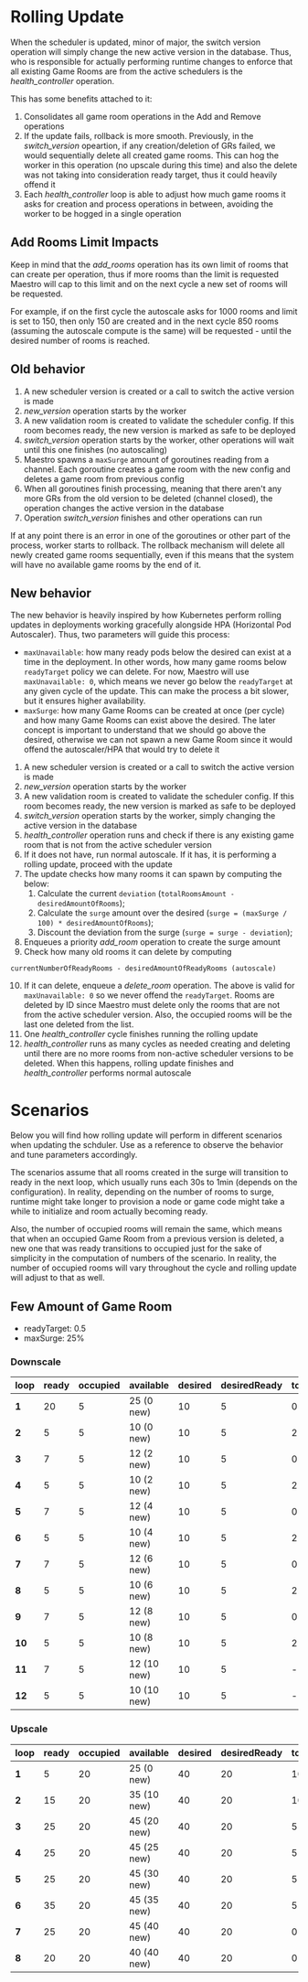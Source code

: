 # Rolling Update

When the scheduler is updated, minor of major, the switch version operation will
simply change the new active version in the database. Thus, who is responsible for
actually performing runtime changes to enforce that all existing Game Rooms are from
the active schedulers is the _health_controller_ operation.

This has some benefits attached to it:

1. Consolidates all game room operations in the Add and Remove operations
2. If the update fails, rollback is more smooth. Previously, in the
_switch_version_ opeartion, if any creation/deletion of GRs failed, we would
sequentially delete all created game rooms. This can hog the worker in this
operation (no upscale during this time) and also the delete was not taking into
consideration ready target, thus it could heavily offend it
3. Each _health_controller_ loop is able to adjust how much game rooms it asks for
creation and process operations in between, avoiding the worker to be hogged in a
single operation

## Add Rooms Limit Impacts

Keep in mind that the _add_rooms_ operation has its own limit of rooms that can create
per operation, thus if more rooms than the limit is requested Maestro will cap to this
limit and on the next cycle a new set of rooms will be requested.

For example, if on the first cycle the autoscale asks for 1000 rooms and limit is set
to 150, then only 150 are created and in the next cycle 850 rooms (assuming the
autoscale compute is the same) will be requested - until the desired number of rooms is
reached.

## Old behavior

1. A new scheduler version is created or a call to switch the active version is made
2. _new_version_ operation starts by the worker
3. A new validation room is created to validate the scheduler config. If this room
becomes ready, the new version is marked as safe to be deployed
4. _switch_version_ operation starts by the worker, other operations will wait until
this one finishes (no autoscaling)
5. Maestro spawns a `maxSurge` amount of goroutines reading from a channel. Each
goroutine creates a game room with the new config and deletes a game room from
previous config
6. When all goroutines finish processing, meaning that there aren't any more GRs
from the old version to be deleted (channel closed), the operation changes the
active version in the database
7. Operation _switch_version_ finishes and other operations can run

If at any point there is an error in one of the goroutines or other part of the
process, worker starts to rollback. The rollback mechanism will delete all newly
created game rooms sequentially, even if this means that the system will have no
available game rooms by the end of it.

## New behavior

The new behavior is heavily inspired by how Kubernetes perform rolling updates in
deployments working gracefully alongside HPA (Horizontal Pod Autoscaler). Thus, two
parameters will guide this process:

* `maxUnavailable`: how many ready pods below the desired can exist at a time in the
deployment. In other words, how many game rooms below `readyTarget` policy we can
delete. For now, Maestro will use `maxUnavailable: 0`, which means we never go below
the `readyTarget` at any given cycle of the update. This can make the process a bit
slower, but it ensures higher availability.
* `maxSurge`: how many Game Rooms can be created at once (per cycle) and how many
Game Rooms can exist above the desired. The later concept is important to understand
that we should go above the desired, otherwise we can not spawn a new Game Room
since it would offend the autoscaler/HPA that would try to delete it

1. A new scheduler version is created or a call to switch the active version is made
2. _new_version_ operation starts by the worker
3. A new validation room is created to validate the scheduler config. If this room
becomes ready, the new version is marked as safe to be deployed
4. _switch_version_ operation starts by the worker, simply changing the active
version in the database
5. _health_controller_ operation runs and check if there is any existing game room
that is not from the active scheduler version
6. If it does not have, run normal autoscale. If it has, it is performing a rolling
update, proceed with the update
7. The update checks how many rooms it can spawn by computing the below:
   1. Calculate the current `deviation` (`totalRoomsAmount - desiredAmountOfRooms`);
   2. Calculate the `surge` amount over the desired (`surge = (maxSurge / 100) * desiredAmountOfRooms`);
   3. Discount the deviation from the surge (`surge = surge - deviation`);
8. Enqueues a priority _add_room_ operation to create the surge amount
9. Check how many old rooms it can delete by computing
```
currentNumberOfReadyRooms - desiredAmountOfReadyRooms (autoscale)
```
10. If it can delete, enqueue a _delete_room_ operation. The above is valid for
`maxUnavailable: 0` so we never offend the `readyTarget`. Rooms are deleted by ID
since Maestro must delete only the rooms that are not from the active scheduler
version. Also, the occupied rooms will be the last one deleted from the list.
11. One _health_controller_ cycle finishes running the rolling update
12. _health_controller_ runs as many cycles as needed creating and deleting until
there are no more rooms from non-active scheduler versions to be deleted. When this
happens, rolling update finishes and _health_controller_ performs normal autoscale

# Scenarios

Below you will find how rolling update will perform in different scenarios when updating the schduler. Use as a reference to observe the behavior and tune parameters accordingly.

The scenarios assume that all rooms created in the surge will transition to ready
in the next loop, which usually runs each 30s to 1min (depends on the
configuration). In reality, depending on the number of rooms to surge, runtime might
take longer to provision a node or game code might take a while to initialize
and room actually becoming ready.

Also, the number of occupied rooms will remain the same, which means that when an
occupied Game Room from a previous version is deleted, a new one that was ready
transitions to occupied just for the sake of simplicity in the computation of
numbers of the scenario. In reality, the number of occupied rooms will vary
throughout the cycle and rolling update will adjust to that as well.

## Few Amount of Game Room

* readyTarget: 0.5
* maxSurge: 25%

### Downscale

| **loop** | **ready** | **occupied** | **available** | **desired** | **desiredReady** | **toSurge** | **toBeDeleted** |
|----------|-----------|--------------|---------------|-------------|------------------|-------------|-----------------|
| **1**    | 20        | 5            | 25 (0 new)    | 10          | 5                | 0           | 15              |
| **2**    | 5         | 5            | 10 (0 new)    | 10          | 5                | 2           | 0               |
| **3**    | 7         | 5            | 12 (2 new)    | 10          | 5                | 0           | 2               |
| **4**    | 5         | 5            | 10 (2 new)    | 10          | 5                | 2           | 0               |
| **5**    | 7         | 5            | 12 (4 new)    | 10          | 5                | 0           | 2               |
| **6**    | 5         | 5            | 10 (4 new)    | 10          | 5                | 2           | 0               |
| **7**    | 7         | 5            | 12 (6 new)    | 10          | 5                | 0           | 2               |
| **8**    | 5         | 5            | 10 (6 new)    | 10          | 5                | 2           | 0               |
| **9**    | 7         | 5            | 12 (8 new)    | 10          | 5                | 0           | 2               |
| **10**   | 5         | 5            | 10 (8 new)    | 10          | 5                | 2           | 0               |
| **11**   | 7         | 5            | 12 (10 new)   | 10          | 5                | -           | 2               |
| **12**   | 5         | 5            | 10 (10 new)   | 10          | 5                | -           | -               |

### Upscale

| **loop** | **ready** | **occupied** | **available** | **desired** | **desiredReady** | **toSurge** | **toBeDeleted** |
|----------|-----------|--------------|---------------|-------------|------------------|-------------|-----------------|
| **1**    | 5         | 20           | 25 (0 new)    | 40          | 20               | 10          | 0               |
| **2**    | 15        | 20           | 35 (10 new)   | 40          | 20               | 10          | 0               |
| **3**    | 25        | 20           | 45 (20 new)   | 40          | 20               | 5           | 5               |
| **4**    | 25        | 20           | 45 (25 new)   | 40          | 20               | 5           | 5               |
| **5**    | 25        | 20           | 45 (30 new)   | 40          | 20               | 5           | 5               |
| **6**    | 35        | 20           | 45 (35 new)   | 40          | 20               | 5           | 5               |
| **7**    | 25        | 20           | 45 (40 new)   | 40          | 20               | 0           | 5               |
| **8**    | 20        | 20           | 40 (40 new)   | 40          | 20               | 0           | 0               |
